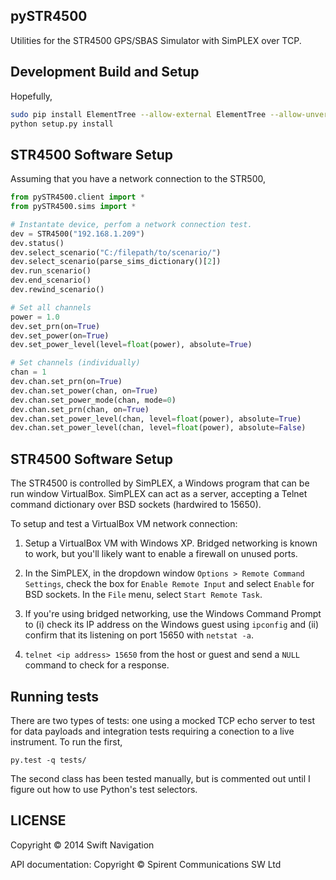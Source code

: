 ## pySTR4500

Utilities for the STR4500 GPS/SBAS Simulator with SimPLEX over TCP.

## Development Build and Setup

Hopefully,

```bash
sudo pip install ElementTree --allow-external ElementTree --allow-unverified ElementTree
python setup.py install
```

## STR4500 Software Setup

Assuming that you have a network connection to the STR500,

```python
from pySTR4500.client import *
from pySTR4500.sims import *

# Instantate device, perfom a network connection test.
dev = STR4500("192.168.1.209")
dev.status()
dev.select_scenario("C:/filepath/to/scenario/")
dev.select_scenario(parse_sims_dictionary()[2])
dev.run_scenario()
dev.end_scenario()
dev.rewind_scenario()

# Set all channels
power = 1.0
dev.set_prn(on=True)
dev.set_power(on=True)
dev.set_power_level(level=float(power), absolute=True)

# Set channels (individually)
chan = 1
dev.chan.set_prn(on=True)
dev.chan.set_power(chan, on=True)
dev.chan.set_power_mode(chan, mode=0)
dev.chan.set_prn(chan, on=True)
dev.chan.set_power_level(chan, level=float(power), absolute=True)
dev.chan.set_power_level(chan, level=float(power), absolute=False)
```

## STR4500 Software Setup

The STR4500 is controlled by SimPLEX, a Windows program that can be
run window VirtualBox. SimPLEX can act as a server, accepting a Telnet
command dictionary over BSD sockets (hardwired to 15650).

To setup and test a VirtualBox VM network connection:

1. Setup a VirtualBox VM with Windows XP. Bridged networking is known
   to work, but you'll likely want to enable a firewall on unused
   ports.

2. In the SimPLEX, in the dropdown window `Options > Remote Command
   Settings`, check the box for `Enable Remote Input` and select
   `Enable` for BSD sockets. In the `File` menu, select `Start Remote
   Task`.

3. If you're using bridged networking, use the Windows Command Prompt
   to (i) check its IP address on the Windows guest using `ipconfig`
   and (ii) confirm that its listening on port 15650 with `netstat
   -a`.

4. `telnet <ip address> 15650` from the host or guest and send a
   `NULL` command to check for a response.

## Running tests

There are two types of tests: one using a mocked TCP echo server to
test for data payloads and integration tests requiring a conection to
a live instrument. To run the first,

```shell
py.test -q tests/
```

The second class has been tested manually, but is commented out until
I figure out how to use Python's test selectors.

## LICENSE

Copyright © 2014 Swift Navigation

API documentation:
Copyright © Spirent Communications SW Ltd
